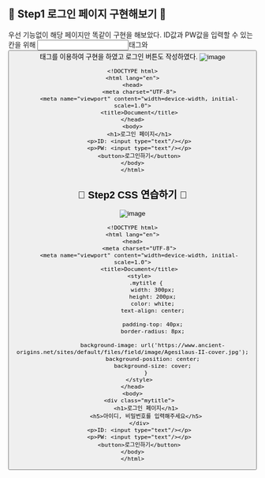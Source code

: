 ## 🙉 Step1 로그인 페이지 구현해보기 🙉

우선 기능없이 해당 페이지만 똑같이 구현을 해보았다. ID값과 PW값을 입력할 수 있는 칸을 위해 <input>태그와 <button> 태그를 이용하여 구현을 하였고 로그인 버튼도 작성하였다.
![image](https://github.com/limhyerin/StudyNote/assets/70150896/c723d378-d32c-47fb-9598-9c3d153a6615)

```
<!DOCTYPE html>
<html lang="en">
<head>
    <meta charset="UTF-8">
    <meta name="viewport" content="width=device-width, initial-scale=1.0">
    <title>Document</title>
</head>
<body>
    <h1>로그인 페이지</h1>
    <p>ID: <input type="text"/></p>
    <p>PW: <input type="text"/></p>
    <button>로그인하기</button>
</body>
</html>
```

 

## 🙉 Step2 CSS 연습하기 🙉
![image](https://github.com/limhyerin/StudyNote/assets/70150896/48c194c6-0eb0-49c0-bc7d-ada4daa897dc)

```
<!DOCTYPE html>
<html lang="en">
<head>
    <meta charset="UTF-8">
    <meta name="viewport" content="width=device-width, initial-scale=1.0">
    <title>Document</title>
    <style>
        .mytitle {
            width: 300px;
            height: 200px;
            color: white;
            text-align: center;
            
            padding-top: 40px;
            border-radius: 8px;

            background-image: url('https://www.ancient-origins.net/sites/default/files/field/image/Agesilaus-II-cover.jpg');
            background-position: center;
            background-size: cover;
        }
    </style>
</head>
<body>
    <div class="mytitle">
        <h1>로그인 페이지</h1>
        <h5>아이디, 비밀번호를 입력해주세요</h5>
    </div>
    <p>ID: <input type="text"/></p>
    <p>PW: <input type="text"/></p>
    <button>로그인하기</button>
</body>
</html>
``` 
